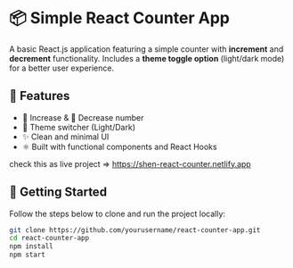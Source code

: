 # 📦 Simple React Counter App

A basic React.js application featuring a simple counter with **increment** and **decrement** functionality. Includes a **theme toggle option** (light/dark mode) for a better user experience.

## 🔧 Features

- 🔼 Increase & 🔽 Decrease number
- 🎨 Theme switcher (Light/Dark)
- ✨ Clean and minimal UI
- ⚛️ Built with functional components and React Hooks

check this as live project => https://shen-react-counter.netlify.app

## 🚀 Getting Started

Follow the steps below to clone and run the project locally:

```bash
git clone https://github.com/yourusername/react-counter-app.git
cd react-counter-app
npm install
npm start


